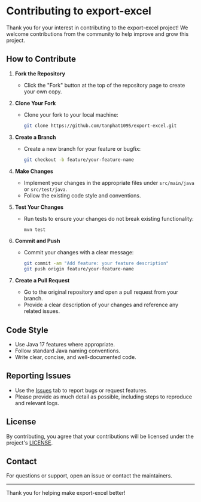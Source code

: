 # Contributing to export-excel

Thank you for your interest in contributing to the export-excel project! We welcome contributions from the community to help improve and grow this project.

## How to Contribute

1. **Fork the Repository**
   - Click the "Fork" button at the top of the repository page to create your own copy.

2. **Clone Your Fork**
   - Clone your fork to your local machine:
     ```sh
     git clone https://github.com/tanphat1095/export-excel.git
     ```

3. **Create a Branch**
   - Create a new branch for your feature or bugfix:
     ```sh
     git checkout -b feature/your-feature-name
     ```

4. **Make Changes**
   - Implement your changes in the appropriate files under `src/main/java` or `src/test/java`.
   - Follow the existing code style and conventions.

5. **Test Your Changes**
   - Run tests to ensure your changes do not break existing functionality:
     ```sh
     mvn test
     ```

6. **Commit and Push**
   - Commit your changes with a clear message:
     ```sh
     git commit -am "Add feature: your feature description"
     git push origin feature/your-feature-name
     ```

7. **Create a Pull Request**
   - Go to the original repository and open a pull request from your branch.
   - Provide a clear description of your changes and reference any related issues.

## Code Style
- Use Java 17 features where appropriate.
- Follow standard Java naming conventions.
- Write clear, concise, and well-documented code.

## Reporting Issues
- Use the [Issues](https://github.com/your-username/export-excel/issues) tab to report bugs or request features.
- Please provide as much detail as possible, including steps to reproduce and relevant logs.

## License
By contributing, you agree that your contributions will be licensed under the project's [LICENSE](LICENSE).

## Contact
For questions or support, open an issue or contact the maintainers.

---
Thank you for helping make export-excel better!

